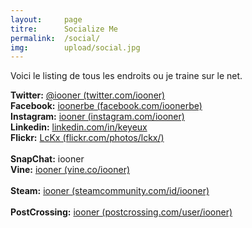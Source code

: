 ```yaml
---
layout: 	page
titre: 		Socialize Me
permalink: 	/social/
img:		upload/social.jpg
---  
```

 
Voici le listing de tous les endroits ou je traine sur le net.  


**Twitter:** [@iooner (twitter.com/iooner)][twitter]  
**Facebook:** [ioonerbe (facebook.com/ioonerbe)][facebook]  
**Instagram:** [iooner (instagram.com/iooner)][insta]  
**Linkedin:** [linkedin.com/in/keyeux][linkedin]  
**Flickr:** [LcKx (flickr.com/photos/lckx/)][flickr]  
<br>
**SnapChat:** iooner  
**Vine:** [iooner (vine.co/iooner)][vine]  
<br>
**Steam:** [iooner (steamcommunity.com/id/iooner)][steam]  
<br>
**PostCrossing:** [iooner (postcrossing.com/user/iooner)][post]




[twitter]:		https://twitter.com/iooner
[facebook]:		https://www.facebook.com/ioonerbe
[linkedin]:		https://www.linkedin.com/in/keyeux
[insta]:		http://instagram.com/iooner
[post]:			http://www.postcrossing.com/user/iooner
[vine]:			https://vine.co/Iooner
[steam]:		http://steamcommunity.com/id/iooner
[flickr]: 		https://www.flickr.com/photos/lckx/